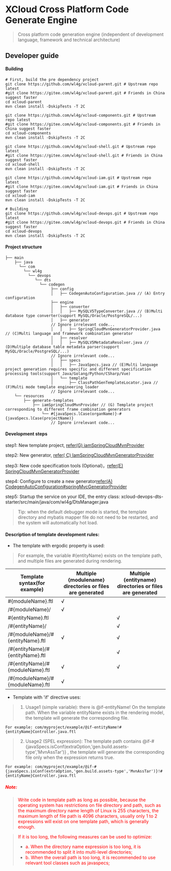 # XCloud Cross Platform Code Generate Engine

> Cross platform code generation engine (independent of development language, framework and technical architecture)


## Developer guide

#### Building

```
# First, build the pre dependency project
git clone https://github.com/wl4g/xcloud-parent.git # Upstream repo latest
#git clone https://gitee.com/wl4g/xcloud-parent.git # Friends in China suggest faster
cd xcloud-parent
mvn clean install -DskipTests -T 2C

git clone https://github.com/wl4g/xcloud-components.git # Upstream repo latest
#git clone https://gitee.com/wl4g/xcloud-components.git # Friends in China suggest faster
cd xcloud-components
mvn clean install -DskipTests -T 2C

git clone https://github.com/wl4g/xcloud-shell.git # Upstream repo latest
#git clone https://gitee.com/wl4g/xcloud-shell.git # Friends in China suggest faster
cd xcloud-shell
mvn clean install -DskipTests -T 2C

git clone https://github.com/wl4g/xcloud-iam.git # Upstream repo latest
#git clone https://gitee.com/wl4g/xcloud-iam.git # Friends in China suggest faster
cd xcloud-iam
mvn clean install -DskipTests -T 2C

# Building
git clone https://github.com/wl4g/xcloud-devops.git # Upstream repo latest
#git clone https://gitee.com/wl4g/xcloud-devops.git # Friends in China suggest faster
cd xcloud-devops
mvn clean install -DskipTests -T 2C
```

#### Project structure
```
├── main
    ├── java
      └── com
    	└── wl4g
          └── devops
             └── dts
               └── codegen
                    ├── config
                    │   ├── CodegenAutoConfiguration.java // (A) Entry configuration
                    ├── engine
                    │   ├── converter
                    │   │   ├── MySQLV5TypeConverter.java // (B)Multi database type converter(support MySQL/Oracle/PostgreSQL/...)
                    │   ├── generator
                    // Ignore irrelevant code...
                    │   │   ├── SpringCloudMvnGeneratorProvider.java // (C)Multi language and framework combination generator
                    │   ├── resolver
                    │   │   ├── MySQLV5MetadataResolver.java // (D)Multiple database table metadata parser(support MySQL/Oracle/PostgreSQL/...)
                    // Ignore irrelevant code...
                    │   ├── specs
                    │   │   ├── JavaSpecs.java // (E)Multi language project generation requires specific and different specification processing tools(support Java/Golang/Python/CSharp/Vue)
                    │   └── template
                    │       ├── ClassPathGenTemplateLocator.java // (F)Multi mode template engineering loader
                    // Ignore irrelevant code...
    └── resources
        ├── generate-templates
            ├── iamSpringCloudMvnProvider // (G) Template project corresponding to different frame combination generators
                └── #{javaSpecs.lCase(organName)}-#{javaSpecs.lCase(projectName)}
                    // Ignore irrelevant code...

```


#### Development steps
step1: New template project, [refer(G) iamSpringCloudMvnProvider](src/main/resources/generate-templates/iamSpringCloudMvnProvider)

step2: New generator, [refer( C) IamSpringCloudMvnGeneratorProvider](src/main/java/com/wl4g/devops/dts/codegen/engine/generator/IamSpringCloudMvnGeneratorProvider.java)

step3: New code specification tools (Optional)，[refer(E) SpringCloudMvnGeneratorProvider](src/main/java/com/wl4g/devops/dts/codegen/engine/naming/SpringCloudMvnGeneratorProvider.java)

step4: Configure to create a new generator[refer(A) CodegenAutoConfiguration#springMvcGeneratorProvider](src/main/java/com/wl4g/devops/dts/codegen/config/CodegenAutoConfiguration.java#springMvcGeneratorProvider)

step5: Startup the service on your IDE, the entry class: xcloud-devops-dts-starter/src/main/java/com/wl4g/DtsManager.java

> Tip: when the default debugger mode is started, the template directory and mybatis mapper file do not need to be restarted, and the system will automatically hot load.


#### Description of template development rules:

- The template with ergodic property is used:

> For example, the variable #{entityName} exists on the template path, and multiple files are generated during rendering.

|Template syntax(for example)|Multiple {modulename} directories or files are generated|Multiple {entityname} directories or files are generated|
|-|-|-|
|#{moduleName}.ftl|√||
|/#{moduleName}/|√||
|#{entityName}.ftl||√|
|/#{entityName}/||√|
|/#{moduleName}/#{entityName}.ftl|√|√|
|/#{entityName}/#{entityName}.ftl||√|
|/#{entityName}/#{moduleName}.ftl|√|√|
|/#{moduleName}/#{moduleName}.ftl|√||

- Template with 'if' directive uses:

> 1. Usage1 (simple variable): there is  @if-entityName! On the template path. When the variable entityName exists in the rendering model, the template will generate the corresponding file.

```
For example: com/myproject/example/@if-entityName!#{entityName}Controller.java.ftl
```

> 2. Usage2 (SPEL expression): The template path contains @if-#{javaSpecs.isConf(extraOption,'gen.build.assets-type','MvnAssTar')} , the template will generate the corresponding file only when the expression returns true.

```
For example: com/myproject/example/@if-#{javaSpecs.isConf(extraOption,'gen.build.assets-type','MvnAssTar')}!#{entityName}Controller.java.ftl
```



##### <font color=red>Note:</font>
> <font color=red>Write code in template path as long as possible, because the operating system has restrictions on file directory and path, such as the maximum directory name length of Linux is 255 characters, the maximum length of file path is 4096 characters, usually only 1 to 2 expressions will exist on one template path, which is generally enough.</font>

> <font color=red>If it is too long, the following measures can be used to optimize:</font>
> - <font color=red>a. When the directory name expression is too long, it is recommended to split it into multi-level directories;</font>
> - <font color=red>b. When the overall path is too long, it is recommended to use relevant tool classes such as javaspecs;</font>
